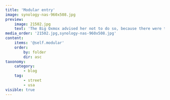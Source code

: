 ```yaml
---
title: 'Modular entry'
image: synology-nas-960x508.jpg
preview:
    image: 21502.jpg
    text: 'The Big Oxmox advised her not to do so, because there were thousands of bad Commas, wild Question Marks and devious Semikoli, but the Little Blind Text didn’t listen. She packed her seven versalia, put her initial into the belt and made herself on the way.'
media_order: '21502.jpg,synology-nas-960x508.jpg'
content:
    items: '@self.modular'
    order:
        by: folder
        dir: asc
taxonomy:
    category:
        - blog
    tag:
        - street
        - usa
visible: true
---
```


